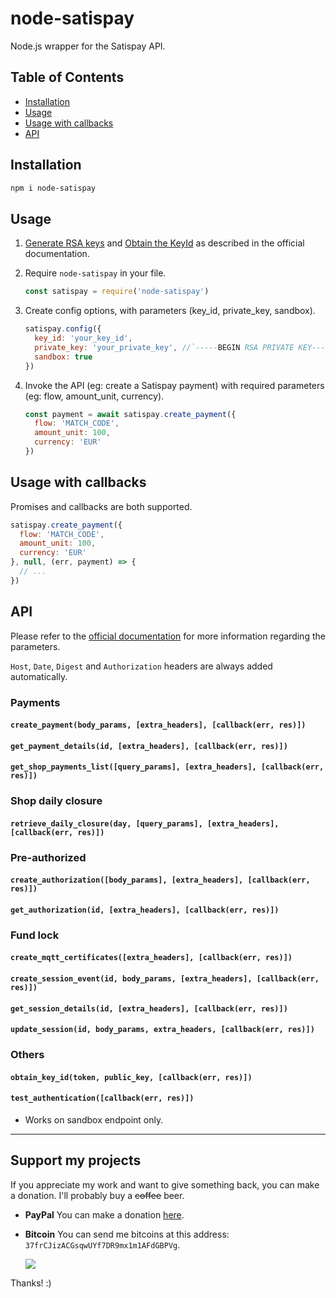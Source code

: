 # node-satispay

Node.js wrapper for the Satispay API.


## Table of Contents
- [Installation](#installation)
- [Usage](#usage)
- [Usage with callbacks](#usage-with-callbacks)
- [API](#api)


## Installation

```sh
npm i node-satispay
```


## Usage

1. [Generate RSA keys](https://developers.satispay.com/reference#genereate-rsa-keys) and [Obtain the KeyId](https://developers.satispay.com/reference#keyid) as described in the official documentation.

2. Require `node-satispay` in your file.
    ```js
    const satispay = require('node-satispay')
    ```

3. Create config options, with parameters (key_id, private_key, sandbox).
    ```js
    satispay.config({
      key_id: 'your_key_id',
      private_key: 'your_private_key', //`-----BEGIN RSA PRIVATE KEY-----\n[...]\n-----END RSA PRIVATE KEY-----`
      sandbox: true
    })
    ```

1. Invoke the API (eg: create a Satispay payment) with required parameters (eg: flow, amount_unit, currency).
    ```js
    const payment = await satispay.create_payment({
      flow: 'MATCH_CODE',
      amount_unit: 100,
      currency: 'EUR'
    })
    ```


## Usage with callbacks

Promises and callbacks are both supported.
```js
satispay.create_payment({
  flow: 'MATCH_CODE',
  amount_unit: 100,
  currency: 'EUR'
}, null, (err, payment) => {
  // ...
})
```

## API

Please refer to the [official documentation](https://developers.satispay.com/reference) for more information regarding the parameters.

`Host`, `Date`, `Digest` and `Authorization` headers are always added automatically.

### Payments

#### `create_payment(body_params, [extra_headers], [callback(err, res)])`

#### `get_payment_details(id, [extra_headers], [callback(err, res)])`

#### `get_shop_payments_list([query_params], [extra_headers], [callback(err, res)])`


### Shop daily closure

#### `retrieve_daily_closure(day, [query_params], [extra_headers], [callback(err, res)])`


### Pre-authorized

#### `create_authorization([body_params], [extra_headers], [callback(err, res)])`

#### `get_authorization(id, [extra_headers], [callback(err, res)])`


### Fund lock

#### `create_mqtt_certificates([extra_headers], [callback(err, res)])`

#### `create_session_event(id, body_params, [extra_headers], [callback(err, res)])`

#### `get_session_details(id, [extra_headers], [callback(err, res)])`

#### `update_session(id, body_params, extra_headers, [callback(err, res)])`


### Others

#### `obtain_key_id(token, public_key, [callback(err, res)])`

#### `test_authentication([callback(err, res)])`
- Works on sandbox endpoint only.

---

## Support my projects
If you appreciate my work and want to give something back, you can make a donation. I'll probably buy a ~~coffee~~ beer.

- **PayPal**
	You can make a donation [here](https://www.paypal.com/cgi-bin/webscr?cmd=_donations&business=ASQ5SYTCM7VXG&item_name=node-satispay+donations&currency_code=EUR).

- **Bitcoin**
	You can send me bitcoins at this address: `37frCJizACGsqwUYf7DR9mx1m1AFdGBPVg`.

	![](https://i.imgur.com/YdtUCxv.png)

Thanks! :)
